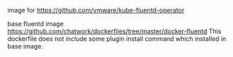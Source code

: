 image for https://github.com/vmware/kube-fluentd-operator

base fluentd image https://github.com/chatwork/dockerfiles/tree/master/docker-fluentd
This dockerfile does not include some plugin install command which installed in base image.
